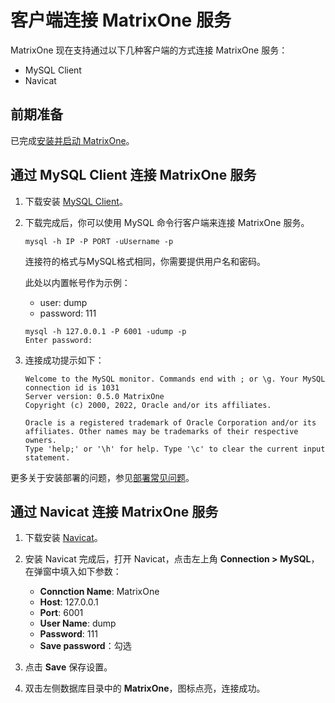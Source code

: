 # 客户端连接 MatrixOne 服务

MatrixOne 现在支持通过以下几种客户端的方式连接 MatrixOne 服务：

- MySQL Client
- Navicat

## 前期准备

已完成[安装并启动 MatrixOne](../../Get-Started/install-standalone-matrixone.md)。

## 通过 MySQL Client 连接 MatrixOne 服务

1. 下载安装 [MySQL Client](https://dev.mysql.com/downloads/installer/)。

2. 下载完成后，你可以使用 MySQL 命令行客户端来连接 MatrixOne 服务。

    ```
    mysql -h IP -P PORT -uUsername -p
    ```

    连接符的格式与MySQL格式相同，你需要提供用户名和密码。

    此处以内置帐号作为示例：

    - user: dump
    - password: 111

    ```
    mysql -h 127.0.0.1 -P 6001 -udump -p
    Enter password:
    ```

3. 连接成功提示如下：

    ```
    Welcome to the MySQL monitor. Commands end with ; or \g. Your MySQL connection id is 1031
    Server version: 0.5.0 MatrixOne
    Copyright (c) 2000, 2022, Oracle and/or its affiliates.

    Oracle is a registered trademark of Oracle Corporation and/or its affiliates. Other names may be trademarks of their respective owners.
    Type 'help;' or '\h' for help. Type '\c' to clear the current input statement.
    ```

更多关于安装部署的问题，参见[部署常见问题](../../FAQs/deployment-faqs.md)。

## 通过 Navicat 连接 MatrixOne 服务

1. 下载安装 [Navicat](https://www.navicat.com/en/products)。

2. 安装 Navicat 完成后，打开 Navicat，点击左上角 **Connection > MySQL**， 在弹窗中填入如下参数：

    - **Connction Name**: MatrixOne
    - **Host**: 127.0.0.1
    - **Port**: 6001
    - **User Name**: dump
    - **Password**: 111
    - **Save password**：勾选

3. 点击 **Save** 保存设置。

4. 双击左侧数据库目录中的 **MatrixOne**，图标点亮，连接成功。
